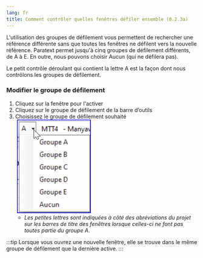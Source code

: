 ```yaml
---
lang: fr
title: Comment contrôler quelles fenêtres défiler ensemble (0.2.3a)
---
```


L'utilisation des groupes de défilement vous permettent de rechercher une référence différente sans que toutes les fenêtres ne défilent vers la nouvelle référence. Paratext permet jusqu'à cinq groupes de défilement différents, de A à E. En outre, nous pouvons choisir Aucun (qui ne défilera pas).

Le petit contrôle déroulant qui contient la lettre A est la façon dont nous contrôlons les groupes de défilement.

### Modifier le groupe de défilement

1.  Cliquez sur la fenêtre  pour l'activer
1.  Cliquez sur le groupe de défilement de la barre d’outils
1.  Choisissez le groupe de défilement souhaité  
    ![](../../media/8fe666a31898011905bbba90a3365d33.png)
     -  *Les petites lettres sont indiquées à côté des abréviations du projet sur les barres de titre des fenêtres lorsque celles-ci ne font pas toutes partie du groupe A*.

:::tip
Lorsque vous ouvrez une nouvelle fenêtre, elle se trouve dans le même groupe de défilement que la dernière active.
:::
